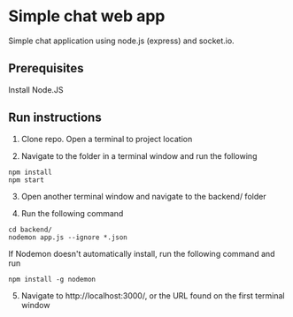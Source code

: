 
# Simple chat web app
Simple chat application using node.js (express) and socket.io.

## Prerequisites
Install Node.JS
  
## Run instructions

1. Clone repo. Open a terminal to project location

2. Navigate to the folder in a terminal window and run the following 

```
npm install
npm start
```


3. Open another terminal window and navigate to the backend/ folder

4. Run the following command

```
cd backend/
nodemon app.js --ignore *.json
```

If Nodemon doesn't automatically install, run the following command and run 
```
npm install -g nodemon
```

5. Navigate to http://localhost:3000/, or the URL found on the first terminal window